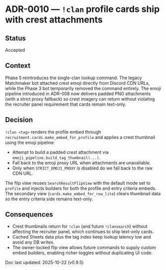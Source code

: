 # ADR-0010 — `!clan` profile cards ship with crest attachments

## Status

Accepted

## Context

Phase 5 reintroduces the single-clan lookup command. The legacy Matchmaker bot
attached crest emoji directly from Discord CDN URLs, while the Phase 3 bot
temporarily removed the command entirely. The emoji pipeline introduced in ADR-008
now delivers padded PNG attachments (with a strict proxy fallback) so crest
imagery can return without violating the recruiter panel requirement that cards
remain text-only.

## Decision

`!clan <tag>` renders the profile embed through `recruitment.cards.make_embed_for_profile`
and applies a crest thumbnail using the emoji pipeline:

* Attempt to build a padded crest attachment via
  `emoji_pipeline.build_tag_thumbnail(...)`.
* Fall back to the emoji proxy URL when attachments are unavailable.
* Only when `STRICT_EMOJI_PROXY` is disabled do we fall back to the raw CDN URL.

The flip view reuses `SearchResultFlipView` with the default mode set to
`profile` and injects builders for both the profile and entry criteria embeds.
The secondary view (`cards.make_embed_for_row_lite`) clears thumbnail data so the
entry criteria side remains text-only.

## Consequences

* Crest thumbnails return for `!clan` (and future `!clansearch`) without
  affecting the recruiter panel, which continues to ship text-only cards.
* Cached Sheets data plus the tag index keep lookup latency low and avoid any
  DB writes.
* The owner-locked flip view allows future commands to supply custom embed
  builders, enabling richer toggles without duplicating UI code.

Doc last updated: 2025-10-22 (v0.9.5)
